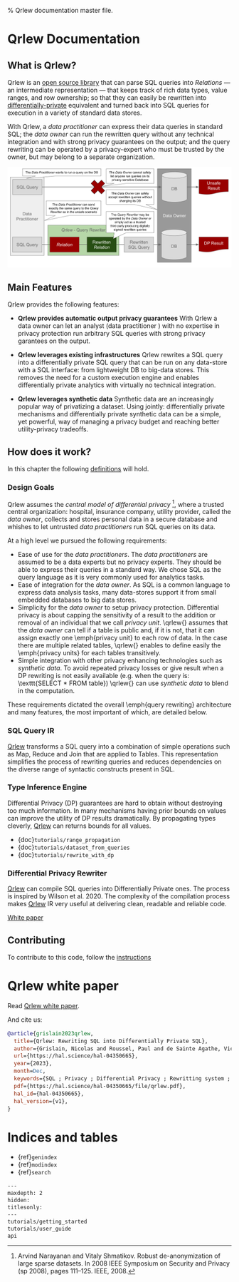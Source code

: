 % Qrlew documentation master file.

# Qrlew Documentation

## What is Qrlew?

Qrlew is an [open source library](https://github.com/Qrlew) that can parse SQL queries into
*Relations* — an intermediate representation — that keeps track of rich data types, value
ranges, and row ownership; so that they can easily be rewritten into [differentially-private](https://differentialprivacy.org/resources/)
equivalent and turned back into SQL queries for execution in a variety of standard data
stores.

With Qrlew, a *data practitioner* can express their data queries in standard SQL; the *data
owner* can run the rewritten query without any technical integration and with strong privacy
guarantees on the output; and the query rewriting can be operated by a privacy-expert who
must be trusted by the owner, but may belong to a separate organization.

![Qrlew](./_static/qrlew_process.svg)

## Main Features

Qrlew provides the following features:

* **Qrlew provides automatic output privacy guarantees** With Qrlew a data owner can let
an analyst (data practitioner ) with no expertise in privacy protection run arbitrary SQL
queries with strong privacy garantees on the output.

* **Qrlew leverages existing infrastructures** Qrlew rewrites a SQL query into a differentially
private SQL query that can be run on any data-store with a SQL interface: from lightweight
DB to big-data stores. This removes the need for a custom execution engine and enables
differentially private analytics with virtually no technical integration.

* **Qrlew leverages synthetic data** Synthetic data are an increasingly popular way of privatizing a dataset. Using jointly: differentially
private mechanisms and differentially private synthetic data can be a simple, yet powerful,
way of managing a privacy budget and reaching better utility-privacy tradeoffs.

## How does it work?

In this chapter the following [definitions](/definitions.md) will hold.

### Design Goals


Qrlew assumes the *central model of differential privacy* [^1], where a trusted central organization: hospital, insurance company, utility provider, called the *data owner*, collects and stores personal data in a secure database and whishes to let untrusted *data practitioners* run SQL queries on its data.

[^1]: Arvind Narayanan and Vitaly Shmatikov. Robust de-anonymization of large sparse datasets. In 2008 IEEE Symposium on Security and Privacy (sp 2008), pages 111–125. IEEE, 2008.

At a high level we pursued the following requirements:

* Ease of use for the *data practitioners*. The *data practitioners* are assumed to be a data experts but no privacy experts. They should be able to express their queries in a standard way. We chose SQL as the query language as it is very commonly used for analytics tasks.
* Ease of integration for the *data owner*. As SQL is a common language to express data analysis tasks, many data-stores support it from small embedded databases to big data stores.
* Simplicity for the *data owner* to setup privacy protection. Differential privacy is about capping the sensitivity of a result to the addition or removal of an individual that we call *privacy unit*. \qrlew{} assumes that the *data owner* can tell if a table is public and, if it is not, that it can assign exactly one \emph{privacy unit} to each row of data. In the case there are multiple related tables, \qrlew{} enables to define easily the \emph{privacy units} for each tables transitively.
* Simple integration with other privacy enhancing technologies such as *synthetic data*. To avoid repeated privacy losses or give result when a DP rewriting is not easily available (e.g. when the query is: \texttt{SELECT * FROM table}) \qrlew{} can use *synthetic data* to blend in the computation.


These requirements dictated the overall \emph{query rewriting} architecture and many features, the most important of which, are detailed below.


### SQL Query IR
[Qrlew](https://qrlew.github.io/) transforms a SQL query into a combination of simple operations such as Map, Reduce and Join that are applied to Tables. This representation simplifies the process of rewriting queries and reduces dependencies on the diverse range of syntactic constructs present in SQL.

### Type Inference Engine
Differential Privacy (DP) guarantees are hard to obtain without destroying too much information. In many mechanisms having prior bounds on values can improve the utility of DP results dramatically. By propagating types cleverly, [Qrlew](https://qrlew.github.io/) can returns bounds for all values.

- {doc}`tutorials/range_propagation`
- {doc}`tutorials/dataset_from_queries`
- {doc}`tutorials/rewrite_with_dp`

### Differential Privacy Rewriter
[Qrlew](https://qrlew.github.io/) can compile SQL queries into Differentially Private ones. The process is inspired by Wilson et al. 2020. The complexity of the compilation process makes [Qrlew](https://qrlew.github.io/) IR very useful at delivering clean, readable and reliable code.

[White paper](https://hal.science/hal-04350665v1/document)

## Contributing

To contribute to this code, follow the [instructions](contributing)

# Qrlew white paper

Read [Qrlew white paper](https://hal.science/hal-04350665v1/file/qrlew.pdf).

And cite us:
```bibtex
@article{grislain2023qrlew,
  title={Qrlew: Rewriting SQL into Differentially Private SQL},
  author={Grislain, Nicolas and Roussel, Paul and de Sainte Agathe, Victoria},
  url={https://hal.science/hal-04350665},
  year={2023},
  month=Dec,
  keywords={SQL ; Privacy ; Differential Privacy ; Rewritting system ; Rust ; Privacy Enhancing Technology ; Privacy by Design},
  pdf={https://hal.science/hal-04350665/file/qrlew.pdf},
  hal_id={hal-04350665},
  hal_version={v1},
}
```

# Indices and tables

- {ref}`genindex`
- {ref}`modindex`
- {ref}`search`

```{toctree}
---
maxdepth: 2
hidden:
titlesonly:
---
tutorials/getting_started
tutorials/user_guide
api
```